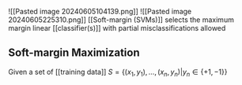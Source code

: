 ![[Pasted image 20240605104139.png]]
![[Pasted image 20240605225310.png]]
[[Soft-margin (SVMs)]] selects the maximum margin linear [[classifier(s)]] with partial misclassifications allowed
## Soft-margin Maximization
Given a set of [[training data]] $S = \{(x_1, y_1), \ldots, (x_n, y_n) | y_n \in \{+1, -1\}\}$
